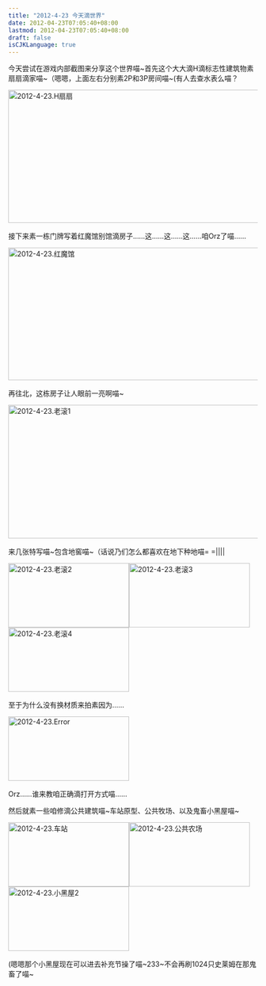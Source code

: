 ```yaml
---
title: "2012-4-23 今天滴世界"
date: 2012-04-23T07:05:40+08:00
lastmod: 2012-04-23T07:05:40+08:00
draft: false
isCJKLanguage: true
---
```


<p>今天尝试在游戏内部截图来分享这个世界喵~首先这个大大滴H滴标志性建筑物素扇扇滴家喵~（嗯嗯，上面左右分别素2P和3P房间喵~(有人去查水表么喵？</p>  <p><a href="http://kouga.us/wp-content/uploads/2012/04/2012-4-23.H.jpg"><img style="background-image: none; border-bottom: 0px; border-left: 0px; margin: 0px 0px 2px; padding-left: 0px; padding-right: 0px; display: inline; border-top: 0px; border-right: 0px; padding-top: 0px" title="2012-4-23.H扇扇" border="0" alt="2012-4-23.H扇扇" src="http://kouga.us/wp-content/uploads/2012/04/2012-4-23.H_thumb.jpg" width="505" height="269" /></a></p>  <p>接下来素一栋门牌写着红魔馆别馆滴房子……这……这……这……咱Orz了喵……</p>  <p><a href="http://kouga.us/wp-content/uploads/2012/04/2012-4-23.jpg"><img style="background-image: none; border-bottom: 0px; border-left: 0px; margin: 0px 0px 2px; padding-left: 0px; padding-right: 0px; display: inline; border-top: 0px; border-right: 0px; padding-top: 0px" title="2012-4-23.红魔馆" border="0" alt="2012-4-23.红魔馆" src="http://kouga.us/wp-content/uploads/2012/04/2012-4-23._thumb.jpg" width="507" height="268" /></a></p>  <p>再往北，这栋房子让人眼前一亮啊喵~</p>  <p><a href="http://kouga.us/wp-content/uploads/2012/04/2012-4-23.11.jpg"><img style="background-image: none; border-bottom: 0px; border-left: 0px; margin: 0px 0px 2px; padding-left: 0px; padding-right: 0px; display: inline; border-top: 0px; border-right: 0px; padding-top: 0px" title="2012-4-23.老滚1" border="0" alt="2012-4-23.老滚1" src="http://kouga.us/wp-content/uploads/2012/04/2012-4-23.1_thumb.jpg" width="510" height="270" /></a></p>  <p>来几张特写喵~包含地窖喵~（话说乃们怎么都喜欢在地下种地喵= =||||</p>  <p><a href="http://kouga.us/wp-content/uploads/2012/04/2012-4-23.2.jpg"><img style="background-image: none; border-bottom: 0px; border-left: 0px; margin: 0px; padding-left: 0px; padding-right: 0px; display: inline; border-top: 0px; border-right: 0px; padding-top: 0px" title="2012-4-23.老滚2" border="0" alt="2012-4-23.老滚2" src="http://kouga.us/wp-content/uploads/2012/04/2012-4-23.2_thumb.jpg" width="244" height="130" /></a><a href="http://kouga.us/wp-content/uploads/2012/04/2012-4-23.3.jpg"><img style="background-image: none; border-bottom: 0px; border-left: 0px; margin: 0px; padding-left: 0px; padding-right: 0px; display: inline; border-top: 0px; border-right: 0px; padding-top: 0px" title="2012-4-23.老滚3" border="0" alt="2012-4-23.老滚3" src="http://kouga.us/wp-content/uploads/2012/04/2012-4-23.3_thumb.jpg" width="244" height="130" /></a><a href="http://kouga.us/wp-content/uploads/2012/04/2012-4-23.4.jpg"><img style="background-image: none; border-bottom: 0px; border-left: 0px; margin: 0px 0px 2px; padding-left: 0px; padding-right: 0px; display: inline; border-top: 0px; border-right: 0px; padding-top: 0px" title="2012-4-23.老滚4" border="0" alt="2012-4-23.老滚4" src="http://kouga.us/wp-content/uploads/2012/04/2012-4-23.4_thumb.jpg" width="244" height="130" /></a></p>  <p>至于为什么没有换材质来拍素因为……</p>  <p><a href="http://kouga.us/wp-content/uploads/2012/04/2012-4-23.Error_.jpg"><img style="background-image: none; border-bottom: 0px; border-left: 0px; margin: 0px 0px 2px; padding-left: 0px; padding-right: 0px; display: inline; border-top: 0px; border-right: 0px; padding-top: 0px" title="2012-4-23.Error" border="0" alt="2012-4-23.Error" src="http://kouga.us/wp-content/uploads/2012/04/2012-4-23.Error_thumb.jpg" width="244" height="130" /></a></p>  <p>Orz……谁来教咱正确滴打开方式喵……</p>  <p>然后就素一些咱修滴公共建筑喵~车站原型、公共牧场、以及鬼畜小黑屋喵~</p>  <p><a href="http://kouga.us/wp-content/uploads/2012/04/2012-4-231.jpg"><img style="background-image: none; border-bottom: 0px; border-left: 0px; margin: 0px; padding-left: 0px; padding-right: 0px; display: inline; border-top: 0px; border-right: 0px; padding-top: 0px" title="2012-4-23.车站" border="0" alt="2012-4-23.车站" src="http://kouga.us/wp-content/uploads/2012/04/2012-4-23._thumb1.jpg" width="244" height="130" /></a><a href="http://kouga.us/wp-content/uploads/2012/04/2012-4-232.jpg"><img style="background-image: none; border-bottom: 0px; border-left: 0px; margin: 0px; padding-left: 0px; padding-right: 0px; display: inline; border-top: 0px; border-right: 0px; padding-top: 0px" title="2012-4-23.公共农场" border="0" alt="2012-4-23.公共农场" src="http://kouga.us/wp-content/uploads/2012/04/2012-4-23._thumb2.jpg" width="244" height="130" /></a><a href="http://kouga.us/wp-content/uploads/2012/04/2012-4-23.21.jpg"><img style="background-image: none; border-bottom: 0px; border-left: 0px; margin: 0px 0px 2px; padding-left: 0px; padding-right: 0px; display: inline; border-top: 0px; border-right: 0px; padding-top: 0px" title="2012-4-23.小黑屋2" border="0" alt="2012-4-23.小黑屋2" src="http://kouga.us/wp-content/uploads/2012/04/2012-4-23.2_thumb1.jpg" width="244" height="130" /></a></p>  <p>(嗯嗯那个小黑屋现在可以进去补充节操了喵~233~不会再刷1024只史莱姆在那鬼畜了喵~</p>